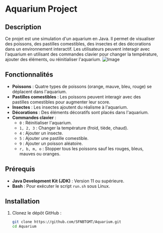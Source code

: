 # Aquarium Project

## Description

Ce projet est une simulation d'un aquarium en Java. Il permet de visualiser des poissons, des pastilles comestibles, des insectes et des décorations dans un environnement interactif. Les utilisateurs peuvent interagir avec l'aquarium en utilisant des commandes clavier pour changer la température, ajouter des éléments, ou réinitialiser l'aquarium.
![Image](https://github.com/user-attachments/assets/67992d79-5926-41e6-a96b-4d911f602ed4)

## Fonctionnalités

- **Poissons** : Quatre types de poissons (orange, mauve, bleu, rouge) se déplacent dans l'aquarium.
- **Pastilles comestibles** : Les poissons peuvent interagir avec des pastilles comestibles pour augmenter leur score.
- **Insectes** : Les insectes ajoutent du réalisme à l'aquarium.
- **Décorations** : Des éléments décoratifs sont placés dans l'aquarium.
- **Commandes clavier** :
  - `0` : Réinitialiser l'aquarium.
  - `1, 2, 3` : Changer la température (froid, tiède, chaud).
  - `4` : Ajouter un insecte.
  - `5` : Ajouter une pastille comestible.
  - `9` : Ajouter un poisson aléatoire.
  - `r, b, m, o` : Stopper tous les poissons sauf les rouges, bleus, mauves ou oranges.

## Prérequis

- **Java Development Kit (JDK)** : Version 11 ou supérieure.
- **Bash** : Pour exécuter le script `run.sh` sous Linux.

## Installation

1. Clonez le dépôt GitHub :

   ```bash
   git clone https://github.com/SFNBTGMT/Aquarium.git
   cd Aquarium
   
